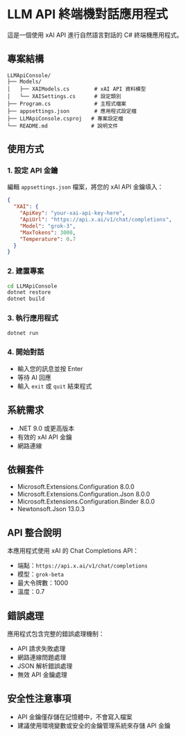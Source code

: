 # LLM API 終端機對話應用程式

這是一個使用 xAI API 進行自然語言對話的 C# 終端機應用程式。

## 專案結構

```
LLMApiConsole/
├── Models/
│   ├── XAIModels.cs        # xAI API 資料模型
│   └── XAISettings.cs      # 設定類別
├── Program.cs              # 主程式檔案
├── appsettings.json        # 應用程式設定檔
├── LLMApiConsole.csproj   # 專案設定檔
└── README.md              # 說明文件
```

## 使用方式

### 1. 設定 API 金鑰
編輯 `appsettings.json` 檔案，將您的 xAI API 金鑰填入：

```json
{
  "XAI": {
    "ApiKey": "your-xai-api-key-here",
    "ApiUrl": "https://api.x.ai/v1/chat/completions",
    "Model": "grok-3",
    "MaxTokens": 3000,
    "Temperature": 0.7
  }
}
```

### 2. 建置專案
```bash
cd LLMApiConsole
dotnet restore
dotnet build
```

### 3. 執行應用程式
```bash
dotnet run
```

### 4. 開始對話
- 輸入您的訊息並按 Enter
- 等待 AI 回應
- 輸入 `exit` 或 `quit` 結束程式

## 系統需求

- .NET 9.0 或更高版本
- 有效的 xAI API 金鑰
- 網路連線

## 依賴套件

- Microsoft.Extensions.Configuration 8.0.0
- Microsoft.Extensions.Configuration.Json 8.0.0
- Microsoft.Extensions.Configuration.Binder 8.0.0
- Newtonsoft.Json 13.0.3

## API 整合說明

本應用程式使用 xAI 的 Chat Completions API：
- 端點：`https://api.x.ai/v1/chat/completions`
- 模型：`grok-beta`
- 最大令牌數：1000
- 溫度：0.7

## 錯誤處理

應用程式包含完整的錯誤處理機制：
- API 請求失敗處理
- 網路連線問題處理
- JSON 解析錯誤處理
- 無效 API 金鑰處理

## 安全性注意事項

- API 金鑰僅存儲在記憶體中，不會寫入檔案
- 建議使用環境變數或安全的金鑰管理系統來存儲 API 金鑰

